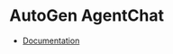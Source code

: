 # AutoGen AgentChat

- [Documentation](https://microsoft.github.io/autogen/stable/user-guide/agentchat-user-guide/index.html)
